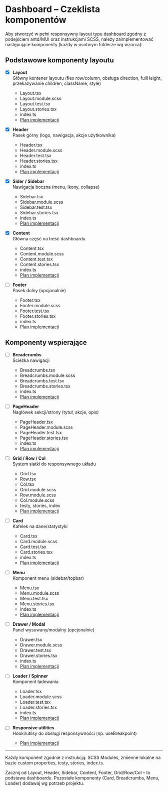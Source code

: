 # Dashboard – Czeklista komponentów

Aby stworzyć w pełni responsywny layout typu dashboard zgodny z podejściem antd/MUI oraz instrukcjami SCSS, należy zaimplementować następujące komponenty (każdy w osobnym folderze wg wzorca):

## Podstawowe komponenty layoutu

- [x] **Layout**  
       Główny kontener layoutu (flex row/column, obsługa direction, fullHeight, przekazywanie children, className, style)
  - Layout.tsx
  - Layout.module.scss
  - Layout.test.tsx
  - Layout.stories.tsx
  - index.ts
  - [Plan implementacji](./PLAN_LAYOUT.md)

- [x] **Header**  
       Pasek górny (logo, nawigacja, akcje użytkownika)
  - Header.tsx
  - Header.module.scss
  - Header.test.tsx
  - Header.stories.tsx
  - index.ts
  - [Plan implementacji](./PLAN_HEADER.md)

- [x] **Sider / Sidebar**  
       Nawigacja boczna (menu, ikony, collapse)
  - Sidebar.tsx
  - Sidebar.module.scss
  - Sidebar.test.tsx
  - Sidebar.stories.tsx
  - index.ts
  - [Plan implementacji](./PLAN_SIDEBAR.md)

- [x] **Content**  
       Główna część na treść dashboardu
  - Content.tsx
  - Content.module.scss
  - Content.test.tsx
  - Content.stories.tsx
  - index.ts
  - [Plan implementacji](./PLAN_CONTENT.md)

- [ ] **Footer**  
       Pasek dolny (opcjonalnie)
  - Footer.tsx
  - Footer.module.scss
  - Footer.test.tsx
  - Footer.stories.tsx
  - index.ts
  - [Plan implementacji](./PLAN_FOOTER.md)

## Komponenty wspierające

- [ ] **Breadcrumbs**  
       Ścieżka nawigacji
  - Breadcrumbs.tsx
  - Breadcrumbs.module.scss
  - Breadcrumbs.test.tsx
  - Breadcrumbs.stories.tsx
  - index.ts
  - [Plan implementacji](./PLAN_BREADCRUMBS.md)

- [ ] **PageHeader**  
       Nagłówek sekcji/strony (tytuł, akcje, opis)
  - PageHeader.tsx
  - PageHeader.module.scss
  - PageHeader.test.tsx
  - PageHeader.stories.tsx
  - index.ts
  - [Plan implementacji](./PLAN_PAGEHEADER.md)

- [ ] **Grid / Row / Col**  
       System siatki do responsywnego układu
  - Grid.tsx
  - Row.tsx
  - Col.tsx
  - Grid.module.scss
  - Row.module.scss
  - Col.module.scss
  - testy, stories, index
  - [Plan implementacji](./PLAN_GRID_ROW_COL.md)

- [ ] **Card**  
       Kafelek na dane/statystyki
  - Card.tsx
  - Card.module.scss
  - Card.test.tsx
  - Card.stories.tsx
  - index.ts
  - [Plan implementacji](./PLAN_CARD.md)

- [ ] **Menu**  
       Komponent menu (sidebar/topbar)
  - Menu.tsx
  - Menu.module.scss
  - Menu.test.tsx
  - Menu.stories.tsx
  - index.ts
  - [Plan implementacji](./PLAN_MENU.md)

- [ ] **Drawer / Modal**  
       Panel wysuwany/modalny (opcjonalnie)
  - Drawer.tsx
  - Drawer.module.scss
  - Drawer.test.tsx
  - Drawer.stories.tsx
  - index.ts
  - [Plan implementacji](./PLAN_DRAWER.md)

- [ ] **Loader / Spinner**  
       Komponent ładowania
  - Loader.tsx
  - Loader.module.scss
  - Loader.test.tsx
  - Loader.stories.tsx
  - index.ts
  - [Plan implementacji](./PLAN_LOADER.md)

- [ ] **Responsive utilities**  
       Hooki/utilsy do obsługi responsywności (np. useBreakpoint)
  - [Plan implementacji](./PLAN_RESPONSIVE.md)

---

Każdy komponent zgodnie z instrukcją: SCSS Modules, zmienne lokalne na bazie custom properties, testy, stories, index.ts.

Zacznij od Layout, Header, Sidebar, Content, Footer, Grid/Row/Col – to podstawa dashboardu. Pozostałe komponenty (Card, Breadcrumbs, Menu, Loader) dodawaj wg potrzeb projektu.
